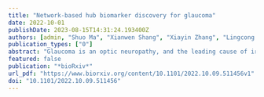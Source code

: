 ```yaml
---
title: "Network-based hub biomarker discovery for glaucoma"
date: 2022-10-01
publishDate: 2023-08-15T14:31:24.193400Z
authors: [admin, "Shuo Ma", "Xianwen Shang", "Xiayin Zhang", "Lingcong Kong", "Ha Jason", "Yu Huang", "Zhuoting Zhu", "Shunming Liu", "Katerina Kiburg", "Danli Shi", "Yueye Wang", "Yining Bao", "Hao Lai", "Wei Wang", "Yijun Hu", "Ke Zhao", "Guang Hu", "Huiying Liang", "Honghua Yu", "Lei Zhang", "Mingguang He"]
publication_types: ["0"]
abstract: "Glaucoma is an optic neuropathy, and the leading cause of irreversible blindness worldwide. However, the early detection of glaucoma remains challenging as chronic forms of glaucoma remain largely asymptomatic until considerable irreversible visual field deficits have ensued. Thus, biomarkers that facilitate early diagnosis and treatment for patients with a high risk of progression are critical. Network medicine approaches can be useful in identifying key relationships and important biomolecules for complex diseases. In this paper, we identified several hub biomarkers/drug targets for the diagnosis, treatment and prognosis for glaucoma and explored their associations for glaucoma based on human disease-biomarker and disease-target-drug networks. These results were verified by text-mining and genomic/epidemiology data. We also predicted the new application of BMP1 and MMP9 to diagnose glaucoma and confirm the theory of hub biomarkers with multiple clinical applications. Further, relevant pivotal pathways (regulation of the multicellular organismal process, regulation of localisation, and cytoplasmic vesicle for biomarkers; signal transduction and developmental process for targets) for these hub biomolecules were discovered, which may be foundations for future biomarker and drug target prediction for glaucoma. In conclusion, based on complex networks, hub biomolecules, essential pathways, and close diseases were identified for glaucoma in diagnosis, treatment and prognosis."
featured: false
publication: "*bioRxiv*"
url_pdf: "https://www.biorxiv.org/content/10.1101/2022.10.09.511456v1"
doi: "10.1101/2022.10.09.511456"
---
```


